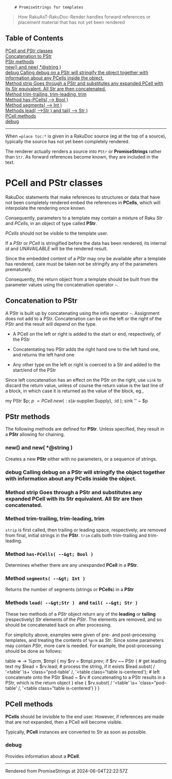         # PromiseStrings for templates
>How RakuAsT-RakuDoc-Render handles forward references or placement material that has not yet been rendered


## Table of Contents
[PCell and PStr classes](#pcell-and-pstr-classes)  
[Concatenation to PStr](#concatenation-to-pstr)  
[PStr methods](#pstr-methods)  
[new() and new( *@string )](#new-and-new-string-)  
[debug Calling debug on a PStr will stringify the object together with information about any PCells inside the object.](#debug-calling-debug-on-a-pstr-will-stringify-the-object-together-with-information-about-any-pcells-inside-the-object)  
[Method strip Goes through a PStr and substitutes any expanded PCell with its Str equivalent. All Str are then concatenated.](#method-strip-goes-through-a-pstr-and-substitutes-any-expanded-pcell-with-its-str-equivalent-all-str-are-then-concatenated)  
[Method trim-trailing, trim-leading, trim](#method-trim-trailing-trim-leading-trim)  
[Method has-PCells( --&gt; Bool )](#method-has-pcells----bool-)  
[Method segments( --&gt; Int )](#method-segments----int-)  
[Methods lead( --&gt;Str )  and tail( --&gt; Str )](#methods-lead---str--and-tail----str-)  
[PCell methods](#pcell-methods)  
[debug](#debug)  

----
When `=place toc:*` is given in a RakuDoc source (eg at the top of a source), typically the source has not yet been completely rendered.

The renderer actually renders a source into `PStr` or **PromiseStrings** rather than `Str`. As forward references become known, they are included in the text.

# PCell and PStr classes
RakuDoc statements that make references to structures or data that have not been completely rendered embed the references in **PCells**, which will interpolate the rendering once known.

Consequently, parameters to a template may contain a mixture of Raku _Str_ and _PCells_, in an object of type called **PStr**.

_PCells_ should not be visible to the template user.

If a _PStr_ or _PCell_ is stringified before the data has been rendered, its internal _id_ and _UNAVAILABLE_ will be the rendered result.

Since the embedded content of a _PStr_ may ony be available after a template has rendered, care must be taken not be stringify any of the parameters prematurely.

Consequently, the return object from a template should be built from the parameter values using the concatenation operator `~`.

## Concatenation to PStr
A PStr is built up by concatenating using the infix operator `~`. Assignment does not add to a PStr. Concatenation can be on the left or the right of the PStr and the result will depend on the type.

*  A PCell on the left or right is added to the start or end, respectively, of the PStr

*  Concatentating two PStr adds the right hand one to the left hand one, and returns the left hand one

*  Any other type on the left or right is coerced to a Str and added to the start/end of the PStr

Since left concatenation has an effect on the PStr on the right, use `sink` to discard the return value, unless of course the return value is the last line of a block, in which case it is returned as the value of the block, eg.,

my PStr $p; $p ~= PCell.new( :s($a-supplier.Supply), :id<AAA> ); sink '<bold>' ~ $p

## PStr methods
The following methods are defined for **PStr**. Unless specified, they result in a **PStr** allowing for chaining.

### new() and new( *@string )
Creates a new **PStr** either with no parameters, or a sequence of strings.

### debug Calling debug on a **PStr** will stringify the object together with information about any **PCells** inside the object.
### Method strip Goes through a **PStr** and substitutes any expanded **PCell** with its Str equivalent. All Str are then concatenated.
### Method trim-trailing, trim-leading, trim
`strip` is first called, then trailing or leading space, respectively, are removed from final, initial strings in the **PStr**. `trim` calls both trim-trailing and trim-leading.

### Method `has-PCells( --&gt; Bool ) `
Determines whether there are any unexpanded **PCell** in a **PStr**.

### Method `segments( --&gt; Int ) `
Returns the number of segments (strings or **PCells**) in a **PStr**

### Methods `lead( --&gt;Str ) ` and `tail( --&gt; Str ) `
These two methods of a _PStr_ object return any of the **leading** or **tailing** (respectively) _Str_ elements of the _PStr_. The elements are removed, and so should be concatenated back on after processing.

For simplicity above, examples were given of pre- and post-processing templates, and treating the contents of `%prm` as _Str_. Since some parameters may contain _PStr_, more care is needed. For example, the post-processing should be done as follows:

table => -> %prm, $tmpl { my $rv = $tmpl.prev; if $rv ~~ PStr { # get leading text my $lead = $rv.lead; # process the string, if it exists $lead.subst( / '<table' \s+ 'class="pod-table' /, '<table class="table is-centered'); # left concatenate onto the PStr $lead ~ $rv # concatenating to a PStr results in a PStr, which is the return object } else { $rv.subst( / '<table' \s+ 'class="pod-table' /, '<table class="table is-centered') } }

## PCell methods
**PCells** should be invisible to the end user. However, if references are made that are not expanded, then a PCell will become visible.

Typically, **PCell** instances are converted to Str as soon as possible.

### debug
Provides information about a **PCell**.







----
Rendered from PromiseStrings at 2024-06-04T22:22:57Z